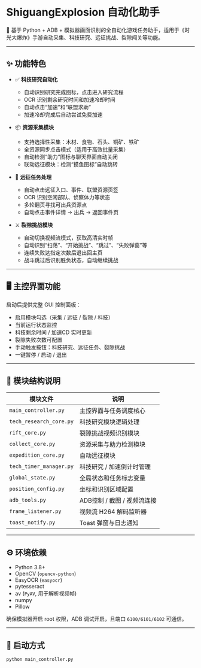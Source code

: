 # ShiguangExplosion 自动化助手

🧠 基于 Python + ADB + 模拟器画面识别的全自动化游戏任务助手，适用于《时光大爆炸》手游自动采集、科技研究、远征挑战、裂隙闯关等功能。

---

## ✨ 功能特色

- ✅ **科技研究自动化**
  - 自动识别研究完成图标，点击进入研究流程
  - OCR 识别剩余研究时间和加速冷却时间
  - 自动点击“加速”和“联盟求助”
  - 加速冷却完成后自动尝试免费加速

- 📦 **资源采集模块**
  - 支持选择性采集：木材、食物、石头、铜矿、铁矿
  - 全资源同步点击模式（适用于高效批量采集）
  - 自动检测“助力”图标与聊天界面自动关闭
  - 联动远征模块：检测“摸鱼图标”自动跳转

- 🚀 **远征任务处理**
  - 自动点击远征入口、事件、联盟资源页签
  - OCR 识别空闲部队、侦察体力等状态
  - 多轮翻页寻找可出兵资源点
  - 自动点击事件详情 → 出兵 → 返回事件页

- ⚔️ **裂隙挑战模块**
  - 自动切换视频流模式，获取高清实时帧
  - 自动识别“扫荡”、“开始挑战”、“跳过”、“失败弹窗”等
  - 连续失败达指定次数后退出回主页
  - 战斗跳过后识别胜负状态，自动继续挑战

---

## 🖥️ 主控界面功能

启动后提供完整 GUI 控制面板：

- 启用模块勾选（采集 / 远征 / 裂隙 / 科技）
- 当前运行状态监控
- 科技剩余时间 / 加速CD 实时更新
- 裂隙失败次数可配置
- 手动触发按钮：科技研究、远征任务、裂隙挑战
- 一键暂停 / 启动 / 退出

---

## 🧩 模块结构说明

| 模块文件             | 说明                       |
|----------------------|----------------------------|
| `main_controller.py` | 主控界面与任务调度核心     |
| `tech_research_core.py` | 科技研究模块逻辑处理       |
| `rift_core.py`       | 裂隙挑战视频识别模块       |
| `collect_core.py`    | 资源采集与助力检测模块     |
| `expedition_core.py` | 自动远征模块               |
| `tech_timer_manager.py` | 科技研究 / 加速倒计时管理 |
| `global_state.py`    | 全局状态和任务标志变量     |
| `position_config.py` | 坐标和识别区域配置         |
| `adb_tools.py`       | ADB控制 / 截图 / 视频流连接 |
| `frame_listener.py`  | 视频流 H264 解码监听器     |
| `toast_notify.py`    | Toast 弹窗与日志通知        |

---

## ⚙️ 环境依赖

- Python 3.8+
- OpenCV (`opencv-python`)
- EasyOCR (`easyocr`)
- pytesseract
- av (`PyAV`, 用于解析视频帧)
- numpy
- Pillow

确保模拟器开启 root 权限，ADB 调试开启，且端口 `6100/6101/6102` 可通信。

---

## 🚀 启动方式

```bash
python main_controller.py
